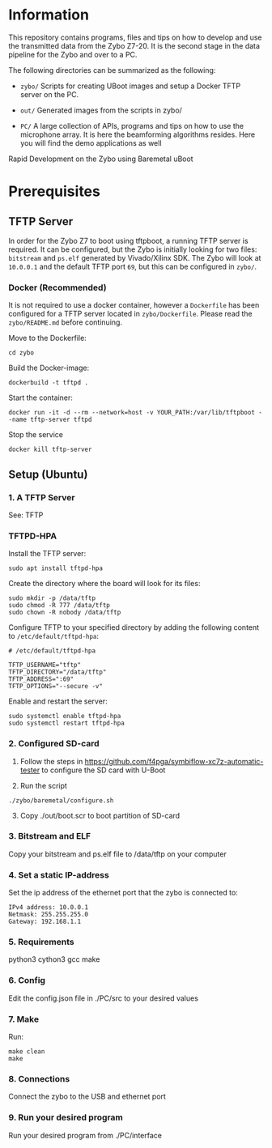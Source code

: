 # Information

This repository contains programs, files and tips on how to develop and use the transmitted data from the Zybo Z7-20. It is the second stage in the data pipeline for the Zybo and over to a PC.

The following directories can be summarized as the following:

* `zybo/` Scripts for creating UBoot images and setup a Docker TFTP server on the PC.

* `out/` Generated images from the scripts in zybo/

* `PC/` A large collection of APIs, programs and tips on how to use the microphone array. It is here the beamforming algorithms resides. Here you will find the demo applications as well

Rapid Development on the Zybo using Baremetal uBoot


# Prerequisites

## TFTP Server
In order for the Zybo Z7 to boot using tftpboot, a running TFTP server is required. It can be configured, but the Zybo is initially looking for two files: `bitstream` and `ps.elf` generated by Vivado/Xilinx SDK. The Zybo will look at `10.0.0.1` and the default TFTP port `69`, but this can be configured in `zybo/`.

### Docker (Recommended)
It is not required to use a docker container, however a `Dockerfile` has been configured for a TFTP server located in `zybo/Dockerfile`. Please read the `zybo/README.md` before continuing.

Move to the Dockerfile:
```
cd zybo
```

Build the Docker-image:
```
dockerbuild -t tftpd .
```

Start the container:
```
docker run -it -d --rm --network=host -v YOUR_PATH:/var/lib/tftpboot --name tftp-server tftpd
```

Stop the service
```
docker kill tftp-server
```

## Setup (Ubuntu)

### 1. A TFTP Server
See: TFTP

### TFTPD-HPA
Install the TFTP server:

```
sudo apt install tftpd-hpa
```

Create the directory where the board will look for its files:

```
sudo mkdir -p /data/tftp
sudo chmod -R 777 /data/tftp
sudo chown -R nobody /data/tftp
```

Configure TFTP to your specified directory by adding the following content to `/etc/default/tftpd-hpa`:
```
# /etc/default/tftpd-hpa

TFTP_USERNAME="tftp"
TFTP_DIRECTORY="/data/tftp"
TFTP_ADDRESS=":69"
TFTP_OPTIONS="--secure -v"
```

Enable and restart the server:

```
sudo systemctl enable tftpd-hpa
sudo systemctl restart tftpd-hpa
```

### 2. Configured SD-card
1. Follow the steps in https://github.com/f4pga/symbiflow-xc7z-automatic-tester to configure the SD card with U-Boot

2. Run the script
```
./zybo/baremetal/configure.sh
```
3. Copy ./out/boot.scr to boot partition of SD-card

### 3. Bitstream and ELF
Copy your bitstream and ps.elf file to /data/tftp on your computer

### 4. Set a static IP-address
Set the ip address of the ethernet port that the zybo is connected to:
```
IPv4 address: 10.0.0.1
Netmask: 255.255.255.0
Gateway: 192.168.1.1
```

### 5. Requirements
python3
cython3
gcc
make

### 6. Config
Edit the config.json file in ./PC/src to your desired values

### 7. Make
Run:
```
make clean
make
```

### 8. Connections
Connect the zybo to the USB and ethernet port

### 9. Run your desired program
Run your desired program from ./PC/interface

